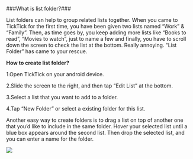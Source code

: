 ###What is list folder?###

List folders can help to group related lists together. When you came to TickTick for the first time, you have been given two lists named “Work” & “Family”. Then, as time goes by, you keep adding more lists like “Books to read”, “Movies to watch”, just to name a few and finally, you have to scroll down the screen to check the list at the bottom.  Really annoying. “List Folder” has came to your rescue.

**How to create list folder?**

1.Open TickTick on your android device.

2.Slide the screen to the right, and then tap “Edit List” at the bottom.

3.Select a list that you want to add to a folder. 

4.Tap “New Folder” or select a existing folder for this list.

Another easy way to create folders is to drag a list on top of another one that you’d like to include in the same folder. Hover your selected list until a blue box appears around the second list. Then drop the selected list, and you can enter a name for the folder.

![](../images/androidlistfolder.png)



